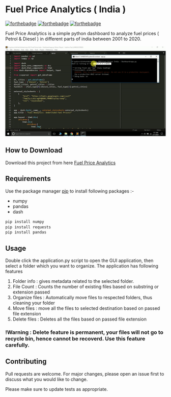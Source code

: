 # Fuel Price Analytics ( India )

[![forthebadge](https://forthebadge.com/images/badges/check-it-out.svg)](https://forthebadge.com)
[![forthebadge](https://forthebadge.com/images/badges/built-with-swag.svg)](https://forthebadge.com)
[![forthebadge](https://forthebadge.com/images/badges/made-with-python.svg)](https://forthebadge.com)

Fuel Price Analytics is a simple python dashboard to analyze fuel prices ( Petrol & Diesel ) in different parts of india between 2001 to 2020.

![Alt text](app.gif?raw=true "Fuel Price Analytics")

## How to Download

Download this project from here [Fuel Price Analytics](https://downgit.github.io/#/home?url=https://github.com/pyGuru123/Dashboards/tree/main/Fuel%20Prices%20in%20India)

## Requirements

Use the package manager [pip](https://pip.pypa.io/en/stable/) to install following packages :-
* numpy
* pandas
* dash

```bash
pip install numpy
pip install requests
pip install pandas
```

## Usage

Double click the application.py script to open the GUI application, then select a folder which you want to organize. The application has following features
1. Folder info : gives metadata related to the selected folder.
2. File Count : Counts the number of existing files based on substring or extension passed
3. Organize files : Automatically move files to respected folders, thus cleaning your folder
4. Move files : move all the files to selected destination based on passed file extension
5. Delete files : Deletes all the files based on passed file extension

### !Warning : Delete feature is permanent, your files will not go to recycle bin, hence cannot be recoverd. Use this feature carefully.

## Contributing
Pull requests are welcome. For major changes, please open an issue first to discuss what you would like to change.

Please make sure to update tests as appropriate.